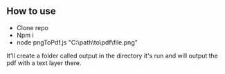 ## How to use

 - Clone repo
 - Npm i
 - node pngToPdf.js "C:\path\to\pdf\file.png"

It'll create a folder called output in the directory it's run and will output the pdf with a text layer there.